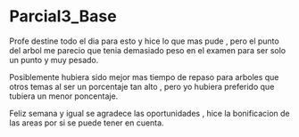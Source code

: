 # Parcial3_Base

Profe destine todo el dia para esto y hice lo que mas pude , pero el punto del arbol me parecio que tenia demasiado peso en el examen para ser solo un punto y muy pesado. 

Posiblemente hubiera sido mejor mas tiempo de repaso  para arboles que otros temas al ser un  porcentaje tan alto , pero yo hubiera preferido que tubiera un menor poncentaje.

Feliz semana y igual se agradece las oportunidades , hice la bonificacion de las areas por si se puede tener en cuenta.
